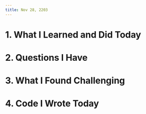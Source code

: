 ```yaml
---
title: Nov 28, 2203
---
```


# 1. What I Learned and Did Today


# 2. Questions I Have


# 3. What I Found Challenging


# 4. Code I Wrote Today